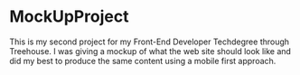 # MockUpProject

This is my second project for my Front-End Developer Techdegree through Treehouse.
I was giving a mockup of what the web site should look like and did my best to produce the same content using a mobile first approach. 



